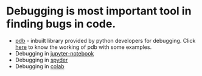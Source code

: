 # Debugging is most important tool in finding bugs in code. 

* [pdb](https://docs.python.org/3/library/pdb.html) - inbuilt library provided by python developers for debugging. Click [here](https://www.google.com/amp/s/www.geeksforgeeks.org/debugging-python-code-using-breakpoint-and-pdb/amp/) to know the working of pdb with some examples.
* Debugging in [jupyter-notebook](https://youtu.be/CdZN_vVfHqw)
* Debugging in [spyder](https://youtu.be/-mF8yrw0f6g)
* Debugging in [colab](https://colab.research.google.com/github/jakevdp/PythonDataScienceHandbook/blob/master/notebooks/01.06-Errors-and-Debugging.ipynb#scrollTo=wYeLLEnTmG6_)
